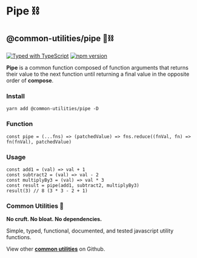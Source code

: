 # Pipe ⛓

## @common-utilities/pipe 🧰⛓

[![Typed with TypeScript](https://camo.githubusercontent.com/69ea44e002591f4d18f9d1ee7660e8c49bbf4e673405eb058e3af515a193d376/68747470733a2f2f666c61742e62616467656e2e6e65742f62616467652f69636f6e2f54797065643f69636f6e3d74797065736372697074266c6162656c266c6162656c436f6c6f723d626c756526636f6c6f723d353535353535)](https://camo.githubusercontent.com/69ea44e002591f4d18f9d1ee7660e8c49bbf4e673405eb058e3af515a193d376/68747470733a2f2f666c61742e62616467656e2e6e65742f62616467652f69636f6e2f54797065643f69636f6e3d74797065736372697074266c6162656c266c6162656c436f6c6f723d626c756526636f6c6f723d353535353535) [![npm version](https://camo.githubusercontent.com/05cd3627ca0e7a4aae3977f755cbc5c907bc75a69e08d9396e9a987e57625065/68747470733a2f2f62616467652e667572792e696f2f6a732f253430636f6d6d6f6e2d7574696c6974696573253246706970652e737667)](https://badge.fury.io/js/%40common-utilities%2Fpipe)

**Pipe** is a common function composed of function arguments that returns their value to the next function until returning a final value in the opposite order of **compose**.

### Install

```text
yarn add @common-utilities/pipe -D
```

### Function

```text
const pipe = (...fns) => (patchedValue) => fns.reduce((fnVal, fn) => fn(fnVal), patchedValue)
```

### Usage

```text
const add1 = (val) => val + 1
const subtract2 = (val) => val - 2
const multiplyBy3 = (val) => val * 3
const result = pipe(add1, subtract2, multiplyBy3)
result(3) // 8 (3 * 3 - 2 + 1)
```

### Common Utilities 🧰

**No cruft. No bloat. No dependencies.**

Simple, typed, functional, documented, and tested javascript utility functions.

View other [**common utilities**](https://github.com/yowainwright/common-utilities) on Github.

